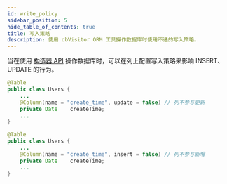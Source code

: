 ```yaml
---
id: write_policy
sidebar_position: 5
hide_table_of_contents: true
title: 写入策略
description: 使用 dbVisitor ORM 工具操作数据库时使用不通的写入策略。
---
```


当在使用 [构造器 API](../../api/lambda_api) 操作数据库时，可以在列上配置写入策略来影响 INSERT、UPDATE 的行为。

```java title='列不允许更新：不会参与 update set 语句生成'
@Table
public class Users {
    ...
    @Column(name = "create_time", update = false) // 列不参与更新
    private Date    createTime;
    ...
}
```

```java title='列不允许新增：不会参与 insert 的插入'
@Table
public class Users {
    ...
    @Column(name = "create_time", insert = false) // 列不参与新增
    private Date    createTime;
    ...
}
```
